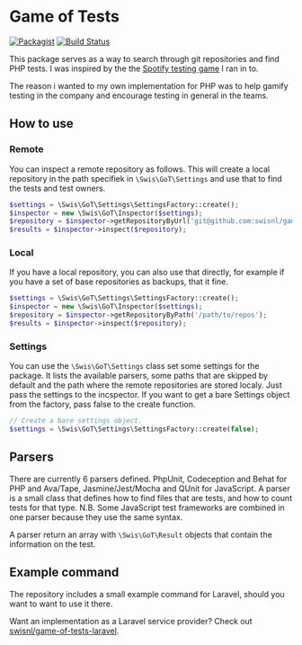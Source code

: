 # Game of Tests

[![Packagist](https://img.shields.io/packagist/v/swisnl/game-of-tests.svg?maxAge=2592000)](https://packagist.org/packages/swisnl/game-of-tests) [![Build Status](https://travis-ci.org/swisnl/game-of-tests.svg?branch=master)](https://travis-ci.org/swisnl/game-of-tests) 

This package serves as a way to search through git repositories and find PHP tests. I was inspired by the the [Spotify testing game](https://github.com/spotify/testing-game) I ran in to.

The reason i wanted to my own implementation for PHP was to help gamify testing in the company and encourage testing in general in the teams.

## How to use

### Remote

You can inspect a remote repository as follows. This will create a local repository in the path specifiek in ``\Swis\GoT\Settings`` and use that to find the tests and test owners.

```php
$settings = \Swis\GoT\Settings\SettingsFactory::create();
$inspector = new \Swis\GoT\Inspector($settings);
$repository = $inspector->getRepositoryByUrl('git@github.com:swisnl/game-of-tests.git');
$results = $inspector->inspect($repository);
```

### Local

If you have a local repository, you can also use that directly, for example if you have a set of base repositories as backups, that it fine.

```php
$settings = \Swis\GoT\Settings\SettingsFactory::create();
$inspector = new \Swis\GoT\Inspector($settings);
$repository = $inspector->getRepositoryByPath('/path/to/repos');
$results = $inspector->inspect($repository);
```

### Settings

You can use the ``\Swis\GoT\Settings`` class set some settings for the package. It lists the available parsers, some paths that are skipped by default and the path where the remote repositories are stored localy. Just pass the settings to the incspector. If you want to get a bare Settings object from the factory, pass false to the create function.

```php
// Create a bare settings object.
$settings = \Swis\GoT\Settings\SettingsFactory::create(false);
```

  
## Parsers
  
There are currently 6 parsers defined. PhpUnit, Codeception and Behat for PHP and Ava/Tape, Jasmine/Jest/Mocha and QUnit for JavaScript. A parser is a small class that defines how to find files that are tests, and how to count tests for that type.
N.B. Some JavaScript test frameworks are combined in one parser because they use the same syntax.

A parser return an array with ``\Swis\GoT\Result`` objects that contain the information on the test.

## Example command

The repository includes a small example command for Laravel, should you want to want to use it there.

Want an implementation as a Laravel service provider? Check out [swisnl/game-of-tests-laravel](https://github.com/swisnl/game-of-tests-laravel).

